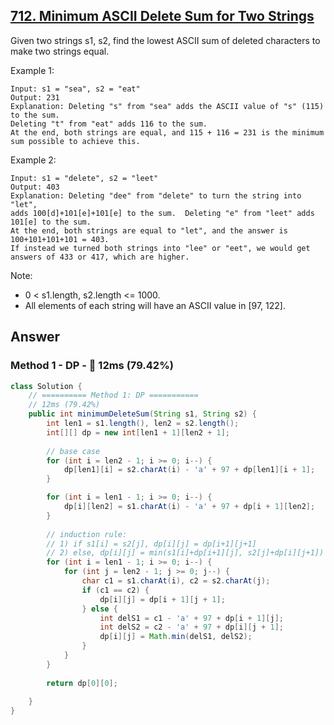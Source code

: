 ## [712. Minimum ASCII Delete Sum for Two Strings](https://leetcode.com/problems/minimum-ascii-delete-sum-for-two-strings/)

Given two strings s1, s2, find the lowest ASCII sum of deleted characters to make two strings equal.

Example 1:
```
Input: s1 = "sea", s2 = "eat"
Output: 231
Explanation: Deleting "s" from "sea" adds the ASCII value of "s" (115) to the sum.
Deleting "t" from "eat" adds 116 to the sum.
At the end, both strings are equal, and 115 + 116 = 231 is the minimum sum possible to achieve this.
```
Example 2:
```
Input: s1 = "delete", s2 = "leet"
Output: 403
Explanation: Deleting "dee" from "delete" to turn the string into "let",
adds 100[d]+101[e]+101[e] to the sum.  Deleting "e" from "leet" adds 101[e] to the sum.
At the end, both strings are equal to "let", and the answer is 100+101+101+101 = 403.
If instead we turned both strings into "lee" or "eet", we would get answers of 433 or 417, which are higher.
```
Note:

- 0 < s1.length, s2.length <= 1000.
- All elements of each string will have an ASCII value in [97, 122].

## Answer
### Method 1 - DP - :rabbit: 12ms (79.42%)
```java
class Solution {
    // ========== Method 1: DP ===========
    // 12ms (79.42%)
    public int minimumDeleteSum(String s1, String s2) {
        int len1 = s1.length(), len2 = s2.length();
        int[][] dp = new int[len1 + 1][len2 + 1];
        
        // base case
        for (int i = len2 - 1; i >= 0; i--) {
            dp[len1][i] = s2.charAt(i) - 'a' + 97 + dp[len1][i + 1];
        }

        for (int i = len1 - 1; i >= 0; i--) {
            dp[i][len2] = s1.charAt(i) - 'a' + 97 + dp[i + 1][len2];
        }
        
        // induction rule:
        // 1) if s1[i] = s2[j], dp[i][j] = dp[i+1][j+1]
        // 2) else, dp[i][j] = min(s1[i]+dp[i+1][j], s2[j]+dp[i][j+1])  // min(delete s1[i], delete s2[j])
        for (int i = len1 - 1; i >= 0; i--) {
            for (int j = len2 - 1; j >= 0; j--) {
                char c1 = s1.charAt(i), c2 = s2.charAt(j);
                if (c1 == c2) {
                    dp[i][j] = dp[i + 1][j + 1];
                } else {
                    int delS1 = c1 - 'a' + 97 + dp[i + 1][j];
                    int delS2 = c2 - 'a' + 97 + dp[i][j + 1];
                    dp[i][j] = Math.min(delS1, delS2);
                }
            }
        }
        
        return dp[0][0];
        
    }
}
```
